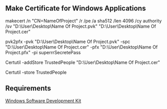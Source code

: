 ## Make Certificate for Windows Applications

makecert /n "CN=NameOfProject" /r /pe /a sha512 /len 4096 /cy authority /sv "D:\User\Desktop\Name Of Project.pvk" "D:\User\Desktop\Name Of Project.cer"

pvk2pfx -pvk "D:\User\Desktop\Name Of Project.pvk" -spc "D:\User\Desktop\Name Of Project.cer" -pfx "D:\User\Desktop\Name Of Project.pfx" -pi superrrSecretePass

Certutil -addStore TrustedPeople "D:\User\Desktop\Name Of Project.cer"

Certutil -store TrustedPeople

## Requirements
[Windows Software Development Kit](https://developer.microsoft.com/en-us/windows/downloads/windows-10-sdk)